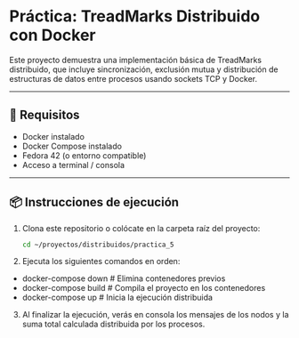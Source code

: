 # Práctica: TreadMarks Distribuido con Docker

Este proyecto demuestra una implementación básica de TreadMarks distribuido, que incluye sincronización, exclusión mutua y distribución de estructuras de datos entre procesos usando sockets TCP y Docker.

---

## 🚀 Requisitos

- Docker instalado
- Docker Compose instalado
- Fedora 42 (o entorno compatible)
- Acceso a terminal / consola

---

## 📦 Instrucciones de ejecución

1. Clona este repositorio o colócate en la carpeta raíz del proyecto:
   ```bash
   cd ~/proyectos/distribuidos/practica_5

2. Ejecuta los siguientes comandos en orden:

- docker-compose down        # Elimina contenedores previos
- docker-compose build       # Compila el proyecto en los contenedores
- docker-compose up          # Inicia la ejecución distribuida


3. Al finalizar la ejecución, verás en consola los mensajes de los nodos y la suma total calculada distribuida por los procesos.